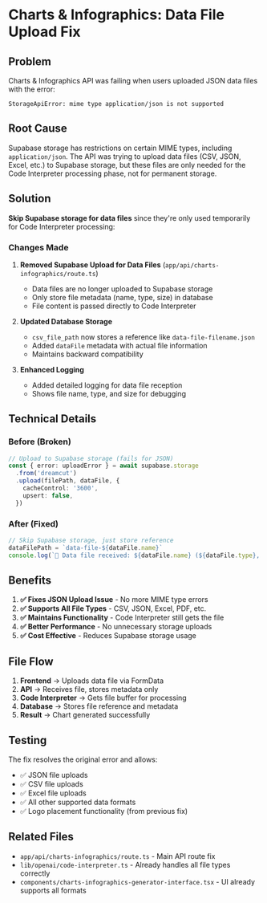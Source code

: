 # Charts & Infographics: Data File Upload Fix

## Problem
Charts & Infographics API was failing when users uploaded JSON data files with the error:
```
StorageApiError: mime type application/json is not supported
```

## Root Cause
Supabase storage has restrictions on certain MIME types, including `application/json`. The API was trying to upload data files (CSV, JSON, Excel, etc.) to Supabase storage, but these files are only needed for the Code Interpreter processing phase, not for permanent storage.

## Solution
**Skip Supabase storage for data files** since they're only used temporarily for Code Interpreter processing:

### Changes Made

1. **Removed Supabase Upload for Data Files** (`app/api/charts-infographics/route.ts`)
   - Data files are no longer uploaded to Supabase storage
   - Only store file metadata (name, type, size) in database
   - File content is passed directly to Code Interpreter

2. **Updated Database Storage**
   - `csv_file_path` now stores a reference like `data-file-filename.json`
   - Added `dataFile` metadata with actual file information
   - Maintains backward compatibility

3. **Enhanced Logging**
   - Added detailed logging for data file reception
   - Shows file name, type, and size for debugging

## Technical Details

### Before (Broken)
```typescript
// Upload to Supabase storage (fails for JSON)
const { error: uploadError } = await supabase.storage
  .from('dreamcut')
  .upload(filePath, dataFile, {
    cacheControl: '3600',
    upsert: false,
  })
```

### After (Fixed)
```typescript
// Skip Supabase storage, just store reference
dataFilePath = `data-file-${dataFile.name}`
console.log(`📁 Data file received: ${dataFile.name} (${dataFile.type}, ${dataFile.size} bytes)`)
```

## Benefits

1. **✅ Fixes JSON Upload Issue** - No more MIME type errors
2. **✅ Supports All File Types** - CSV, JSON, Excel, PDF, etc.
3. **✅ Maintains Functionality** - Code Interpreter still gets the file
4. **✅ Better Performance** - No unnecessary storage uploads
5. **✅ Cost Effective** - Reduces Supabase storage usage

## File Flow

1. **Frontend** → Uploads data file via FormData
2. **API** → Receives file, stores metadata only
3. **Code Interpreter** → Gets file buffer for processing
4. **Database** → Stores file reference and metadata
5. **Result** → Chart generated successfully

## Testing

The fix resolves the original error and allows:
- ✅ JSON file uploads
- ✅ CSV file uploads  
- ✅ Excel file uploads
- ✅ All other supported data formats
- ✅ Logo placement functionality (from previous fix)

## Related Files

- `app/api/charts-infographics/route.ts` - Main API route fix
- `lib/openai/code-interpreter.ts` - Already handles all file types correctly
- `components/charts-infographics-generator-interface.tsx` - UI already supports all formats
